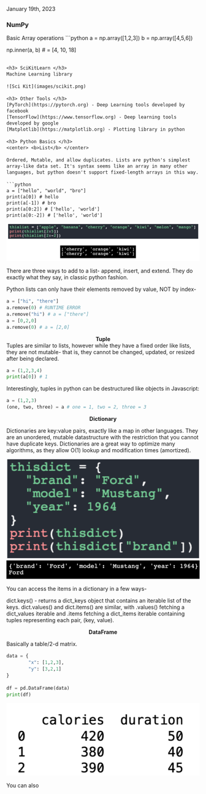 January 19th, 2023

<h3> NumPy </h3>
Basic Array operations
```python
a = np.array([1,2,3])
b = np.array([4,5,6])

np.inner(a, b) # = [4, 10, 18]
```

<h3> SciKitLearn </h3>
Machine Learning library

![Sci Kit](images/scikit.png)

<h3> Other Tools </h3>
[PyTorch](https://pytorch.org) - Deep Learning tools developed by facebook
[TensorFlow](https://www.tensorflow.org) - Deep learning tools developed by google
[Matplotlib](https://matplotlib.org) - Plotting library in python

<h3> Python Basics </h3>
<center> <b>List</b> </center>

Ordered, Mutable, and allow duplicates. Lists are python's simplest array-like data set. It's syntax seems like an array in many other languages, but python doesn't support fixed-length arrays in this way.

```python
a = ["hello", "world", "bro"]
print(a[0]) # hello
print(a[-1]) # bro
print(a[0:2]) # ['hello', 'world']
print(a[0:-2]) # ['hello', 'world']
```
![List Example](images/lists.png)

There are three ways to add to a list- append, insert, and extend. They do exactly what they say, in classic python fashion.

Python lists can only have their elements removed by value, NOT by index-

```python
a = ["hi", "there"]
a.remove(0) # RUNTIME ERROR
a.remove("hi") # a = ["there"]
a = [0,2,0]
a.remove(0) # a = [2,0]
```

<center><b> Tuple </b></center>
Tuples are similar to lists, however while they have a fixed order like lists, they are not mutable- that is, they cannot be changed, updated, or resized after being declared.

```python
a = (1,2,3,4)
print(a[0]) # 1
```

Interestingly, tuples in python can be destructured like objects in Javascript:
```python
a = (1,2,3)
(one, two, three) = a # one = 1, two = 2, three = 3
```

<center><b> Dictionary </b></center>

Dictionaries are key:value pairs, exactly like a map in other languages. They are an unordered, mutable datastructure with the restriction that you cannot have duplicate keys. Dictionaries are a great way to optimize many algorithms, as they allow O(1) lookup and modification times (amortized).

![Dictionary Example](images/dict1.png)
![Dictionary Example](images/dict2.png)

You can access the items in a dictionary in a few ways-

dict.keys() - returns a dict_keys object that contains an iterable list of the keys.
dict.values() and dict.items() are similar, with .values() fetching a dict_values iterable and .items fetching a dict_items iterable containing tuples representing each pair, (key, value).

<center><b> DataFrame </b></center>

Basically a table/2-d matrix.

```python
data = {
		"x": [1,2,3],
		"y": [3,2,1]
}

df = pd.DataFrame(data)
print(df)
```

![Dataframe example](images/dataframe.png)

You can also 